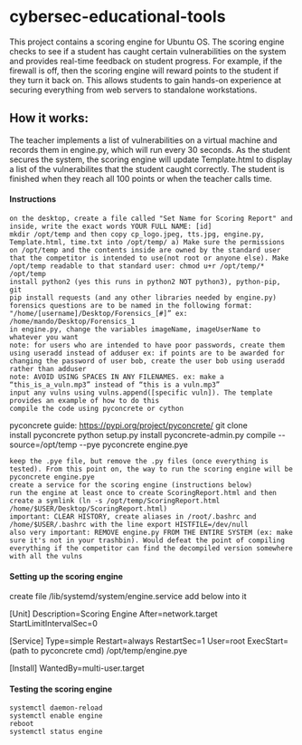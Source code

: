 # cybersec-educational-tools
This project contains a scoring engine for Ubuntu OS. The scoring engine checks to see if a student has caught certain vulnerabilities on the system and provides real-time feedback on student progress. For example, if the firewall is off, then the scoring engine will reward points to the student if they turn it back on. This allows students to gain hands-on experience at securing everything from web servers to standalone workstations. 

## How it works:
The teacher implements a list of vulnerabilities on a virtual machine and records them in engine.py, which will run every 30 seconds. As the student secures the system, the scoring engine will update Template.html to display a list of the vulnerabilites that the student caught correctly. The student is finished when they reach all 100 points or when the teacher calls time. 

#### Instructions

    on the desktop, create a file called "Set Name for Scoring Report" and inside, write the exact words YOUR FULL NAME: [id]
    mkdir /opt/temp and then copy cp_logo.jpeg, tts.jpg, engine.py, Template.html, time.txt into /opt/temp/ a) Make sure the permissions on /opt/temp and the contents inside are owned by the standard user that the competitor is intended to use(not root or anyone else). Make /opt/temp readable to that standard user: chmod u+r /opt/temp/* /opt/temp
    install python2 (yes this runs in python2 NOT python3), python-pip, git
    pip install requests (and any other libraries needed by engine.py)
    forensics questions are to be named in the following format: "/home/[username]/Desktop/Forensics_[#]” ex: /home/mando/Desktop/Forensics_1
    in engine.py, change the variables imageName, imageUserName to whatever you want
    note: for users who are intended to have poor passwords, create them using useradd instead of adduser ex: if points are to be awarded for changing the password of user bob, create the user bob using useradd rather than adduser
    note: AVOID USING SPACES IN ANY FILENAMES. ex: make a “this_is_a_vuln.mp3” instead of “this is a vuln.mp3”
    input any vulns using vulns.append([specific vuln]). The template provides an example of how to do this
    compile the code using pyconcrete or cython

pyconcrete guide: https://pypi.org/project/pyconcrete/
git clone <pyconcrete repo> <pyconcre dir>	
install pyconcrete
python setup.py install
pyconcrete-admin.py compile --source=/opt/temp --pye
pyconcrete engine.pye

    keep the .pye file, but remove the .py files (once everything is tested). From this point on, the way to run the scoring engine will be pyconcrete engine.pye
    create a service for the scoring engine (instructions below)
    run the engine at least once to create ScoringReport.html and then create a symlink (ln -s /opt/temp/ScoringReport.html /home/$USER/Desktop/ScoringReport.html)
    important: CLEAR HISTORY, create aliases in /root/.bashrc and /home/$USER/.bashrc with the line export HISTFILE=/dev/null
    also very important: REMOVE engine.py FROM THE ENTIRE SYSTEM (ex: make sure it's not in your trashbin). Would defeat the point of compiling everything if the competitor can find the decompiled version somewhere with all the vulns

#### Setting up the scoring engine

create file /lib/systemd/system/engine.service add below into it

[Unit]
Description=Scoring Engine
After=network.target
StartLimitIntervalSec=0

[Service]
Type=simple
Restart=always
RestartSec=1
User=root
ExecStart=(path to pyconcrete cmd) /opt/temp/engine.pye

[Install]
WantedBy=multi-user.target

#### Testing the scoring engine

    systemctl daemon-reload
    systemctl enable engine
    reboot
    systemctl status engine
